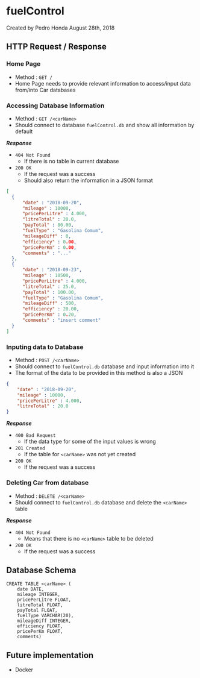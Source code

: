 # fuelControl
Created by Pedro Honda
August 28th, 2018

## HTTP Request / Response

### Home Page

- Method : `GET /`
- Home Page needs to provide relevant information to access/input data from/into Car databases

### Accessing Database Information

- Method : `GET /<carName>`
- Should connect to database `fuelControl.db` and show all information by default

_**Response**_

- `404 Not Found`
  - If there is no <carName> table in current database
- `200 OK`
  - If the request was a success
  - Should also return the information in a JSON format
```json
[
  {
      "date" : "2018-09-20",
      "mileage" : 10000,
      "pricePerLitre" : 4.000,
      "litreTotal" : 20.0,
      "payTotal" : 80.00,
      "fuelType" : "Gasolina Comum",
      "mileageDiff" : 0,
      "efficiency" : 0.00,
      "pricePerKm" : 0.00,
      "comments" : "..."
  },
  {
      "date" : "2018-09-23",
      "mileage" : 10500,
      "pricePerLitre" : 4.000,
      "litreTotal" : 25.0,
      "payTotal" : 100.00,
      "fuelType" : "Gasolina Comum",
      "mileageDiff" : 500,
      "efficiency" : 20.00,
      "pricePerKm" : 0.20,
      "comments" : "insert comment"
  }
]
```

### Inputing data to Database

- Method : `POST /<carName>`
- Should connect to `fuelControl.db` database and input information into it
- The format of the data to be provided in this method is also a JSON
```json
{
    "date" : "2018-09-20",
    "mileage" : 10000,
    "pricePerLitre" : 4.000,
    "litreTotal" : 20.0
}
```

_**Response**_

- `400 Bad Request`
  - If the data type for some of the input values is wrong
- `201 Created`
  - If the table for `<carName>` was not yet created
- `200 OK`
  - If the request was a success

### Deleting Car from database

- Method : `DELETE /<carName>`
- Should connect to `fuelControl.db` database and delete the `<carName>` table

_**Response**_

- `404 Not Found`
  - Means that there is no `<carName>` table to be deleted
- `200 OK`
  - If the request was a success

## Database Schema
```
CREATE TABLE <carName> (
    date DATE,           
    mileage INTEGER,     
    pricePerLitre FLOAT,  
    litreTotal FLOAT,  
    payTotal FLOAT,       
    fuelType VARCHAR(20),
    mileageDiff INTEGER, 
    efficiency FLOAT,     
    pricePerKm FLOAT,     
    comments)            
```

## Future implementation
- Docker